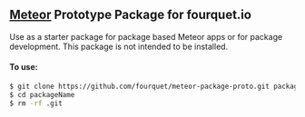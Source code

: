 [Meteor](https://www.meteor.com) Prototype Package for fourquet.io
--
Use as a starter package for package based Meteor apps or for package development. This package is not intended to be installed.

#### To use:
```bash
$ git clone https://github.com/fourquet/meteor-package-proto.git packageName
$ cd packageName
$ rm -rf .git
```
